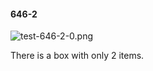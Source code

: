 #### 646-2
![test-646-2-0.png](https://github.com/lil-lab/nlvr/raw/master/nlvr/test/images/0/test-646-2-0.png "test-646-2-0.png")

There is a box with only 2 items.
